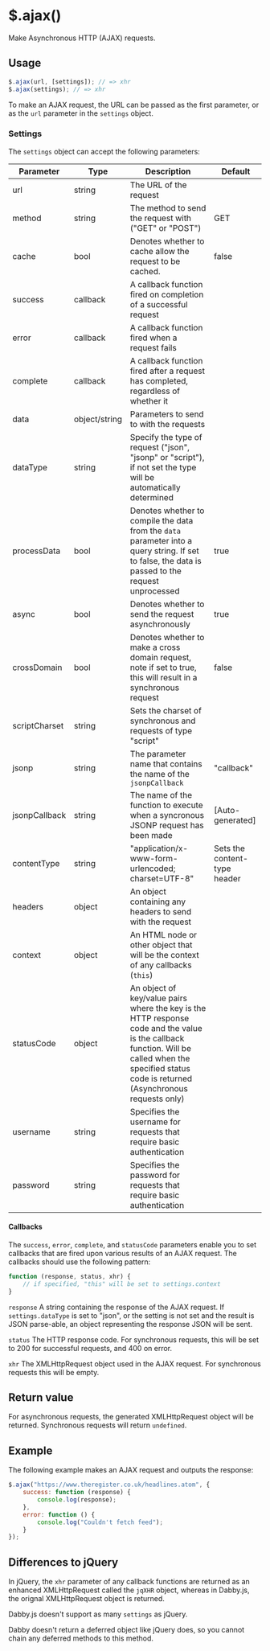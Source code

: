 # $.ajax()

Make Asynchronous HTTP (AJAX) requests.

## Usage

```javascript
$.ajax(url, [settings]); // => xhr
$.ajax(settings); // => xhr
```

To make an AJAX request, the URL can be passed as the first parameter, or as the `url` parameter in the `settings` object.

### Settings

The `settings` object can accept the following parameters:

| Parameter	| Type		| Description 											| Default 	|
|-----------|-----------|-------------------------------------------------------|-----------|
| url		| string	| The URL of the request 								|			|
| method	| string	| The method to send the request with ("GET" or "POST")	| GET 		|
| cache		| bool		| Denotes whether to cache allow the request to be cached. | false	|
| success	| callback	| A callback function fired on completion of a successful request |	|
| error		| callback	| A callback function fired when a request fails		|			|
| complete	| callback	| A callback function fired after a request has completed, regardless of whether it ||
| data		|object/string | Parameters to send to with the requests			|			|
| dataType	| string	| Specify the type of request ("json", "jsonp" or "script"), if not set the type will be automatically determined ||
| processData | bool	| Denotes whether to compile the data from the `data` parameter into a query string. If set to false, the data is passed to the request unprocessed | true		|
| async		| bool		| Denotes whether to send the request asynchronously	| true		|
| crossDomain | bool	| Denotes whether to make a cross domain request, note if set to true, this will result in a synchronous request | false		|
| scriptCharset	| string | Sets the charset of synchronous and requests of type "script" |	|
| jsonp		| string	| The parameter name that contains the name of the `jsonpCallback` | "callback"|
| jsonpCallback| string	| The name of the function to execute when a syncronous JSONP request has been made | [Auto-generated] |
| contentType | string	| "application/x-www-form-urlencoded; charset=UTF-8" | Sets the content-type header |
| headers	| object	| An object containing any headers to send with the request | 		|
| context	| object	| An HTML node or other object that will be the context of any callbacks (`this`) ||
| statusCode | object	| An object of key/value pairs where the key is the HTTP response code and the value is the callback function. Will be called when the specified status code is returned (Asynchronous requests only) ||
| username	| string	| Specifies the username for requests that require basic authentication ||
| password	| string	| Specifies the password for requests that require basic authentication |	|

#### Callbacks

The `success`, `error`, `complete`, and `statusCode` parameters enable you to set callbacks that are fired upon various results of an AJAX request. The callbacks should use the following pattern:

```javascript
function (response, status, xhr) {
	// if specified, "this" will be set to settings.context
}
```
`response` A string containing the response of the AJAX request. If `settings.dataType` is set to "json", or the setting is not set and the result is JSON parse-able, an object representing the response JSON will be sent.

`status` The HTTP response code. For synchronous requests, this will be set to 200 for successful requests, and 400 on error.

`xhr` The XMLHttpRequest object used in the AJAX request. For synchronous requests this will be empty.

## Return value

For asynchronous requests, the generated XMLHttpRequest object will be returned. Synchronous requests will return `undefined`.

## Example

The following example makes an AJAX request and outputs the response:

```javascript
$.ajax("https://www.theregister.co.uk/headlines.atom", {
	success: function (response) {
		console.log(response);
	},
	error: function () {
		console.log("Couldn't fetch feed");
	}
});
```
## Differences to jQuery

In jQuery, the `xhr` parameter of any callback functions are returned as an enhanced XMLHttpRequest called the `jqXHR` object, whereas in Dabby.js, the orignal XMLHttpRequest object is returned.

Dabby.js doesn't support as many `settings` as jQuery.

Dabby doesn't return a deferred object like jQuery does, so you cannot chain any deferred methods to this method.
